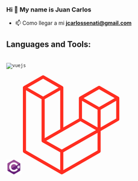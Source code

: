 ### Hi 👋 My name is Juan Carlos

- 📫 Como llegar a mi **jcarlossenati@gmail.com**
## Languages and Tools:
<code> <img src="https://api.iconify.design/vscode-icons:file-type-vue.svg" alt="vuejs" width="40" height="40"/>    </code>
<code> <img src="https://raw.githubusercontent.com/devicons/devicon/master/icons/csharp/csharp-original.svg" alt="bootstrap" width="40" height="40"/></code>
<code><svg xmlns="http://www.w3.org/2000/svg" width="256" height="264" viewBox="0 0 256 264"><path fill="#FF2D20" d="M255.856 59.62c.095.351.144.713.144 1.077v56.568c0 1.478-.79 2.843-2.073 3.578L206.45 148.18v54.18a4.135 4.135 0 0 1-2.062 3.579l-99.108 57.053c-.227.128-.474.21-.722.299c-.093.03-.18.087-.278.113a4.15 4.15 0 0 1-2.114 0c-.114-.03-.217-.093-.325-.134c-.227-.083-.464-.155-.68-.278L2.073 205.938A4.128 4.128 0 0 1 0 202.36V32.656c0-.372.052-.733.144-1.083c.031-.119.103-.227.145-.346c.077-.216.15-.438.263-.639c.077-.134.19-.242.283-.366c.119-.165.227-.335.366-.48c.119-.118.274-.206.408-.309c.15-.124.283-.258.453-.356h.005L51.613.551a4.135 4.135 0 0 1 4.125 0l49.546 28.526h.01c.165.104.305.232.454.351c.134.103.284.196.402.31c.145.149.248.32.371.484c.088.124.207.232.279.366c.118.206.185.423.268.64c.041.118.113.226.144.35c.095.351.144.714.145 1.078V138.65l41.286-23.773V60.692c0-.36.052-.727.145-1.072c.036-.124.103-.232.144-.35c.083-.217.155-.44.268-.64c.077-.134.19-.242.279-.366c.123-.165.226-.335.37-.48c.12-.118.269-.206.403-.309c.155-.124.289-.258.454-.356h.005l49.551-28.526a4.13 4.13 0 0 1 4.125 0l49.546 28.526c.175.103.309.232.464.35c.128.104.278.197.397.31c.144.15.247.32.37.485c.094.124.207.232.28.366c.118.2.185.423.267.64c.047.118.114.226.145.35Zm-8.115 55.258v-47.04l-17.339 9.981l-23.953 13.792v47.04l41.297-23.773h-.005Zm-49.546 85.095V152.9l-23.562 13.457l-67.281 38.4v47.514l90.843-52.3ZM8.259 39.796v160.177l90.833 52.294v-47.505L51.64 177.906l-.015-.01l-.02-.01c-.16-.093-.295-.227-.444-.34c-.13-.104-.279-.186-.392-.3l-.01-.015c-.134-.129-.227-.289-.34-.433c-.104-.14-.227-.258-.31-.402l-.005-.016c-.093-.154-.15-.34-.217-.515c-.067-.155-.154-.3-.196-.464v-.005c-.051-.196-.061-.403-.082-.604c-.02-.154-.062-.309-.062-.464V63.57L25.598 49.772l-17.339-9.97v-.006ZM53.681 8.893L12.399 32.656l41.272 23.762L94.947 32.65L53.671 8.893h.01Zm21.468 148.298l23.948-13.786V39.796L81.76 49.778L57.805 63.569v103.608l17.344-9.986ZM202.324 36.935l-41.276 23.762l41.276 23.763l41.271-23.768l-41.27-23.757Zm-4.13 54.676l-23.953-13.792l-17.338-9.981v47.04l23.948 13.787l17.344 9.986v-47.04Zm-94.977 106.006l60.543-34.564l30.264-17.272l-41.246-23.747l-47.489 27.34l-43.282 24.918l41.21 23.325Z"/></svg>
   </code>

<!--
**juanchos2018/juanchos2018** is a ✨ _special_ ✨ repository because its `README.md` (this file) appears on your GitHub profile.

Here are some ideas to get you started:

- 🔭 I’m currently working on ...
- 🌱 I’m currently learning ...
- 👯 I’m looking to collaborate on ...
- 🤔 I’m looking for help with ...
- 💬 Ask me about ...
- 📫 How to reach me: ...
- 😄 Pronouns: ...
- ⚡ Fun fact: ...
-->
